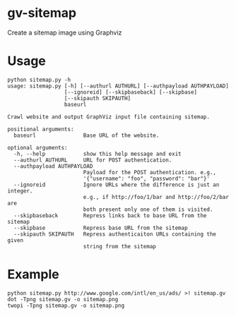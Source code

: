 # gv-sitemap

Create a sitemap image using Graphviz

Usage
=====

    python sitemap.py -h
    usage: sitemap.py [-h] [--authurl AUTHURL] [--authpayload AUTHPAYLOAD]
                      [--ignoreid] [--skipbaseback] [--skipbase]
                      [--skipauth SKIPAUTH]
                      baseurl

    Crawl website and output GraphViz input file containing sitemap.

    positional arguments:
      baseurl               Base URL of the website.

    optional arguments:
      -h, --help            show this help message and exit
      --authurl AUTHURL     URL for POST authentication.
      --authpayload AUTHPAYLOAD
                            Payload for the POST authentication. e.g.,
                            '{"username": "foo", "password": "bar"}'
      --ignoreid            Ignore URLs where the difference is just an integer.
                            e.g., if http://foo/1/bar and http://foo/2/bar are
                            both present only one of them is visited.
      --skipbaseback        Repress links back to base URL from the sitemap
      --skipbase            Repress base URL from the sitemap
      --skipauth SKIPAUTH   Repress authenticaiton URLs containing the given
                            string from the sitemap

Example
=======

    python sitemap.py http://www.google.com/intl/en_us/ads/ >! sitemap.gv
    dot -Tpng sitemap.gv -o sitemap.png
    twopi -Tpng sitemap.gv -o sitemap.png
